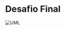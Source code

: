 # Desafio Final


![UML](https://user-images.githubusercontent.com/114093532/202287596-581ca51b-28aa-4d33-a491-469da6177e3c.svg)
